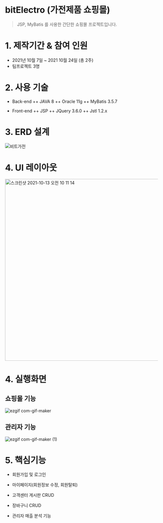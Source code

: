 # bitElectro (가전제품 쇼핑몰)
> JSP, MyBatis 를 사용한 간단한 쇼핑몰 프로젝트입니다.  

# 1. 제작기간 & 참여 인원
+ 2021년 10월 7일 ~ 2021 10월 24일 (총 2주)
+ 팀프로젝트 3명  

# 2. 사용 기술
+ Back-end
 ++ JAVA 8
 ++ Oracle 11g
 ++ MyBatis 3.5.7

+ Front-end
 ++ JSP
 ++ JQuery 3.6.0
 ++ Jstl 1.2.x  
 
# 3. ERD 설계
![비트가전](https://user-images.githubusercontent.com/69706762/138577537-0d04f924-6112-4ec3-92db-ae1bbcc5c3d8.png)  


# 4. UI 레이아웃
<img width="599" alt="스크린샷 2021-10-13 오전 10 11 14" src="https://user-images.githubusercontent.com/69706762/138581803-710c3561-4a33-4901-9b78-ea8c89ca4e9d.png"> 
 
 
 # 4. 실행화면
  ## 쇼핑몰 기능
![ezgif com-gif-maker](https://user-images.githubusercontent.com/69706762/138582366-1a77605e-6fc3-44d8-b4a7-2ffb0cc72ca7.gif)



  ## 관리자 기능
![ezgif com-gif-maker (1)](https://user-images.githubusercontent.com/69706762/138582364-5c27328a-9dad-4360-ab2b-3abf3970eaf1.gif)
   
   
 
 # 5. 핵심기능
 + 회원가입 및 로그인

 + 마이페이지(회원정보 수정, 회원탈퇴)
 
 + 고객센터 게시판 CRUD
 
 + 장바구니 CRUD
 
 + 관리자 매출 분석 기능 
